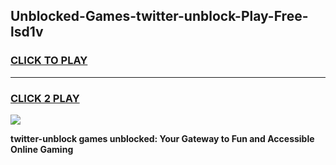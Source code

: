 
## Unblocked-Games-twitter-unblock-Play-Free-lsd1v
<h3>
<a href="https://premium76.site?title=twitter-unblock&ref=21A">CLICK TO PLAY</a></h3>
<hr>

<h3>
<a href="https://premium76.site?title=twitter-unblock&ref=21A">CLICK 2 PLAY</a>
  
</h3>

<a href="https://premium76.site?title=twitter-unblock&ref=21A"><img src="https://clearcache.store/games.png"></a>


**twitter-unblock games unblocked: Your Gateway to Fun and Accessible Online Gaming**
